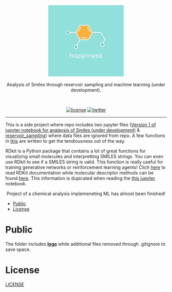 


























<p align=center>
  <img height="222px" src="https://github.com/aurimas13/Smiles/blob/main/Public/happiness.jpeg"/>
</p>
<p align=center>
  Analysis of Smiles through reservoir sampling and machine learning (under development).
</p>
<br>
<p align=center>
  <a href="https://github.com/aurimas13/Chemical-analysis/blob/main/LICENSE"><img alt="license" src="https://img.shields.io/npm/l/express"></a>
  <a href="https://twitter.com/AANausedas"><img alt="twitter" src=https://img.shields.io/twitter/follow/AANausedas?style=social"/></a>
</p>

------

This is a side project where repo includes two jupyter files ([Version 1 of jupyter notebook for analaysis of Smiles (under development)](https://github.com/aurimas13/Smiles/blob/main/Smiles_v1.ipynb) & [reservoir_sampling](https://github.com/aurimas13/Smiles/blob/main/Smiles_reservoir_sampling.ipynb)) where data files are ignored from repo. A few functions in [this](https://github.com/aurimas13/Smiles/blob/main/Smiles_v1.ipynb) are written to get the tendiousness out of the way.
    
RDkit is a Python package that contains a lot of great functions for visualizing small molecules and interpretting SMILES strings. You can even use RDkit to see if a SMILES string is valid. This function is really useful for training generative networks or reinforcement learning agents! Clich [here](https://www.rdkit.org/docs/GettingStartedInPython.html) to read RDKit documentation while molecular descriptor methods can be found [here](https://www.rdkit.org/docs/source/rdkit.Chem.Descriptors.html). This information is dupicated when reading the [this jupyter](https://github.com/aurimas13/Smiles/blob/main/Smiles_v1.ipynb) notebook.

<p align="center">
  Project of a chemical analysis implemeneting ML has almost been finished!
</p>

- [Public](#Public)
- [License](#License)

# Public

The folder includes [**logo**](hhttps://github.com/aurimas13/Smiles/blob/main/Public/happiness.jpeg) while additional files removed through .gitignore to save space.
    
# License

[LICENSE](https://github.com/aurimas13/Smiles/blob/main/LICENSE)

